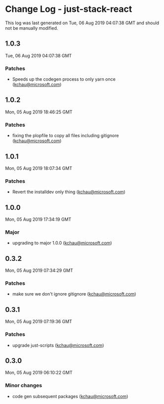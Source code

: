 # Change Log - just-stack-react

This log was last generated on Tue, 06 Aug 2019 04:07:38 GMT and should not be manually modified.

## 1.0.3
Tue, 06 Aug 2019 04:07:38 GMT

### Patches

- Speeds up the codegen process to only yarn once (kchau@microsoft.com)

## 1.0.2
Mon, 05 Aug 2019 18:46:25 GMT

### Patches

- fixing the plopfile to copy all files including gitignore (kchau@microsoft.com)

## 1.0.1
Mon, 05 Aug 2019 18:07:34 GMT

### Patches

- Revert the installdev only thing (kchau@microsoft.com)

## 1.0.0
Mon, 05 Aug 2019 17:34:19 GMT

### Major

- upgrading to major 1.0.0 (kchau@microsoft.com)

## 0.3.2
Mon, 05 Aug 2019 07:34:29 GMT

### Patches

- make sure we don't ignore gitignore (kchau@microsoft.com)

## 0.3.1
Mon, 05 Aug 2019 07:19:36 GMT

### Patches

- upgrade just-scripts (kchau@microsoft.com)

## 0.3.0
Mon, 05 Aug 2019 06:10:22 GMT

### Minor changes

- code gen subsequent packages (kchau@microsoft.com)
